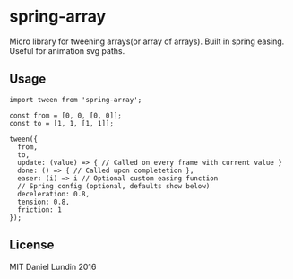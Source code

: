 # spring-array

Micro library for tweening arrays(or array of arrays). Built in spring easing.
Useful for animation svg paths.

## Usage

```
import tween from 'spring-array';

const from = [0, 0, [0, 0]];
const to = [1, 1, [1, 1]];

tween({
  from,
  to,
  update: (value) => { // Called on every frame with current value }
  done: () => { // Called upon completetion },
  easer: (i) => i // Optional custom easing function
  // Spring config (optional, defaults show below)
  deceleration: 0.8,
  tension: 0.8,
  friction: 1
});
```

## License
MIT Daniel Lundin 2016
